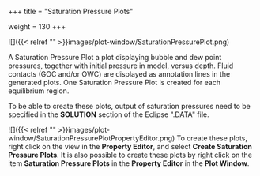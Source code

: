 +++
title = "Saturation Pressure Plots"

weight = 130
+++

![]({{< relref "" >}}images/plot-window/SaturationPressurePlot.png)

A Saturation Pressure Plot a plot displaying bubble and dew point pressures, together with initial pressure in model, versus depth. Fluid contacts (GOC and/or OWC) are displayed as annotation lines in the generated plots. One Saturation Pressure Plot is created for each equilibrium region.

To be able to create these plots, output of saturation pressures need to be specified in the **SOLUTION** section of the Eclipse ".DATA" file.

![]({{< relref "" >}}images/plot-window/SaturationPressurePlotPropertyEditor.png)
To create these plots, right click on the view in the **Property Editor**, and select **Create Saturation Pressure Plots**. It is also possible to create these plots by right click on the item **Saturation Pressure Plots** in the **Property Editor** in the **Plot Window**.
